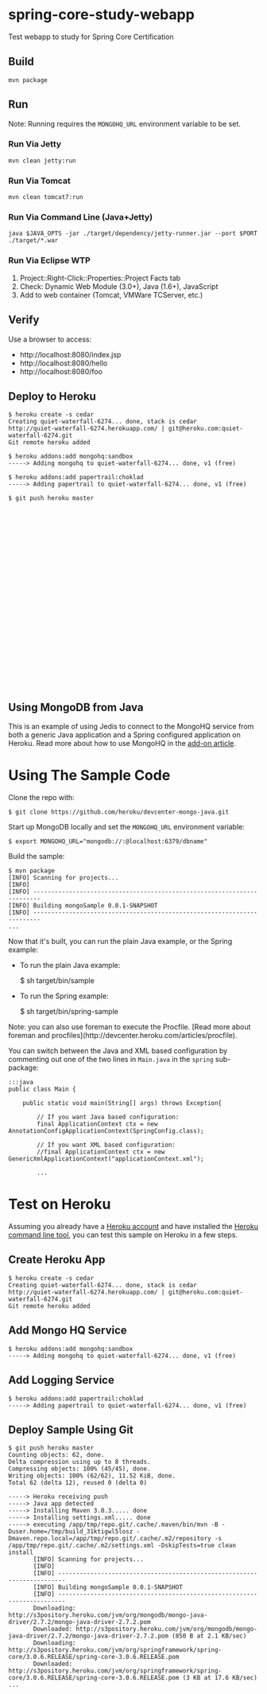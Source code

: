 spring-core-study-webapp
========================

Test webapp to study for Spring Core Certification


## Build

    mvn package
    

## Run

Note: Running requires the `MONGOHQ_URL` environment variable to be set.

    
### Run Via Jetty

    mvn clean jetty:run
    

### Run Via Tomcat

    mvn clean tomcat7:run
    

### Run Via Command Line (Java+Jetty)

    java $JAVA_OPTS -jar ./target/dependency/jetty-runner.jar --port $PORT ./target/*.war


### Run Via Eclipse WTP

1. Project::Right-Click::Properties::Project Facts tab
2. Check: Dynamic Web Module (3.0+), Java  (1.6+), JavaScript 
3. Add to web container (Tomcat, VMWare TCServer, etc.) 

## Verify

Use a browser to access:

* http://localhost:8080/index.jsp
* http://localhost:8080/hello
* http://localhost:8080/foo

## Deploy to Heroku

    $ heroku create -s cedar
    Creating quiet-waterfall-6274... done, stack is cedar
    http://quiet-waterfall-6274.herokuapp.com/ | git@heroku.com:quiet-waterfall-6274.git
    Git remote heroku added
    
    $ heroku addons:add mongohq:sandbox
    -----> Adding mongohq to quiet-waterfall-6274... done, v1 (free)
    
    $ heroku addons:add papertrail:choklad
    -----> Adding papertrail to quiet-waterfall-6274... done, v1 (free)
    
    $ git push heroku master



<br/>
<br/>
<br/>
<br/>
<br/>
<br/>
<br/>
<br/>
<br/>
<br/>
<br/>
<br/>
<br/>
<br/>
<br/>
<br/>
<br/>
<br/>
<br/>
<br/>
<br/>




## Using MongoDB from Java

This is an example of using Jedis to connect to the MongoHQ service from both a generic Java application and a Spring configured application on Heroku. Read more about how to use MongoHQ in the [add-on article](http://devcenter.heroku.com/articles/mongohq).

# Using The Sample Code

Clone the repo with:

    $ git clone https://github.com/heroku/devcenter-mongo-java.git

Start up MongoDB locally and set the `MONGOHQ_URL` environment variable:

    $ export MONGOHQ_URL="mongodb://:@localhost:6379/dbname"

Build the sample:

    $ mvn package
    [INFO] Scanning for projects...
    [INFO]                                                                         
    [INFO] ------------------------------------------------------------------------
    [INFO] Building mongoSample 0.0.1-SNAPSHOT
    [INFO] ------------------------------------------------------------------------
    ...

Now that it's built, you can run the plain Java example, or the Spring example:

* To run the plain Java example:

    $ sh target/bin/sample

* To run the Spring example:

    $ sh target/bin/spring-sample

<div class="callout" markdown="1">
Note: you can also use foreman to execute the Procfile. [Read more about foreman and procfiles](http://devcenter.heroku.com/articles/procfile).
</div>

You can switch between the Java and XML based configuration by commenting out one of the two lines in `Main.java` in the `spring` sub-package:

    :::java
    public class Main {

        public static void main(String[] args) throws Exception{

            // If you want Java based configuration:
            final ApplicationContext ctx = new AnnotationConfigApplicationContext(SpringConfig.class);
        
            // If you want XML based configuration:
            //final ApplicationContext ctx = new GenericXmlApplicationContext("applicationContext.xml");
        
            ...
            
 # Test on Heroku

Assuming you already have a [Heroku account](http://heroku.com/signup) and have installed the [Heroku command line tool](http://devcenter.heroku.com/articles/java), you can test this sample on Heroku in a few steps.

## Create Heroku App

    $ heroku create -s cedar
    Creating quiet-waterfall-6274... done, stack is cedar
    http://quiet-waterfall-6274.herokuapp.com/ | git@heroku.com:quiet-waterfall-6274.git
    Git remote heroku added

## Add Mongo HQ Service

    $ heroku addons:add mongohq:sandbox
    -----> Adding mongohq to quiet-waterfall-6274... done, v1 (free)

## Add Logging Service

    $ heroku addons:add papertrail:choklad
    -----> Adding papertrail to quiet-waterfall-6274... done, v1 (free)

## Deploy Sample Using Git

    $ git push heroku master
    Counting objects: 62, done.
    Delta compression using up to 8 threads.
    Compressing objects: 100% (45/45), done.
    Writing objects: 100% (62/62), 11.52 KiB, done.
    Total 62 (delta 12), reused 0 (delta 0)
    
    -----> Heroku receiving push
    -----> Java app detected
    -----> Installing Maven 3.0.3..... done
    -----> Installing settings.xml..... done
    -----> executing /app/tmp/repo.git/.cache/.maven/bin/mvn -B -Duser.home=/tmp/build_31ktigwl5losz -Dmaven.repo.local=/app/tmp/repo.git/.cache/.m2/repository -s /app/tmp/repo.git/.cache/.m2/settings.xml -DskipTests=true clean install
           [INFO] Scanning for projects...
           [INFO]                                                                         
           [INFO] ------------------------------------------------------------------------
           [INFO] Building mongoSample 0.0.1-SNAPSHOT
           [INFO] ------------------------------------------------------------------------
           Downloading: http://s3pository.heroku.com/jvm/org/mongodb/mongo-java-driver/2.7.2/mongo-java-driver-2.7.2.pom
           Downloaded: http://s3pository.heroku.com/jvm/org/mongodb/mongo-java-driver/2.7.2/mongo-java-driver-2.7.2.pom (850 B at 2.1 KB/sec)
           Downloading: http://s3pository.heroku.com/jvm/org/springframework/spring-core/3.0.6.RELEASE/spring-core-3.0.6.RELEASE.pom
           Downloaded: http://s3pository.heroku.com/jvm/org/springframework/spring-core/3.0.6.RELEASE/spring-core-3.0.6.RELEASE.pom (3 KB at 17.6 KB/sec)
    ...
